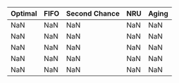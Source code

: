 | Optimal   | FIFO   | Second Chance   | NRU   | Aging   |
|-----------|--------|-----------------|-------|---------|
|NaN        | NaN    |NaN			   | NaN   | NaN     |
|NaN        | NaN    |NaN			   | NaN   | NaN     |
|NaN        | NaN    |NaN			   | NaN   | NaN     |
|NaN        | NaN    |NaN			   | NaN   | NaN     |
|NaN        | NaN    |NaN			   | NaN   | NaN     |